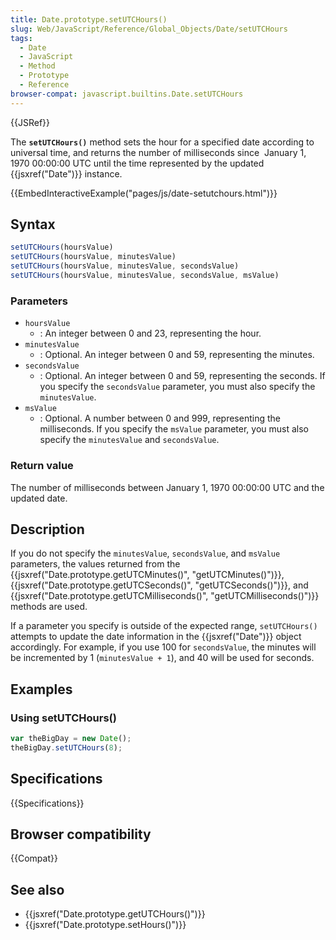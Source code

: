 ```yaml
---
title: Date.prototype.setUTCHours()
slug: Web/JavaScript/Reference/Global_Objects/Date/setUTCHours
tags:
  - Date
  - JavaScript
  - Method
  - Prototype
  - Reference
browser-compat: javascript.builtins.Date.setUTCHours
---
```

{{JSRef}}

The **`setUTCHours()`** method sets the hour for a specified date according to
universal time, and returns the number of milliseconds since  January 1, 1970
00:00:00 UTC until the time represented by the updated {{jsxref("Date")}}
instance.

{{EmbedInteractiveExample("pages/js/date-setutchours.html")}}

## Syntax

```js
setUTCHours(hoursValue)
setUTCHours(hoursValue, minutesValue)
setUTCHours(hoursValue, minutesValue, secondsValue)
setUTCHours(hoursValue, minutesValue, secondsValue, msValue)
```

### Parameters

- `hoursValue`
  - : An integer between 0 and 23, representing the hour.
- `minutesValue`
  - : Optional. An integer between 0 and 59, representing the minutes.
- `secondsValue`
  - : Optional. An integer between 0 and 59, representing the seconds. If you
    specify the `secondsValue` parameter, you must also specify the
    `minutesValue`.
- `msValue`
  - : Optional. A number between 0 and 999, representing the milliseconds. If
    you specify the `msValue` parameter, you must also specify the
    `minutesValue` and `secondsValue`.

### Return value

The number of milliseconds between January 1, 1970 00:00:00 UTC and the updated
date.

## Description

If you do not specify the `minutesValue`, `secondsValue`, and `msValue`
parameters, the values returned from the
{{jsxref("Date.prototype.getUTCMinutes()",
  "getUTCMinutes()")}},
{{jsxref("Date.prototype.getUTCSeconds()", "getUTCSeconds()")}},
and
{{jsxref("Date.prototype.getUTCMilliseconds()", "getUTCMilliseconds()")}}
methods are used.

If a parameter you specify is outside of the expected range, `setUTCHours()`
attempts to update the date information in the {{jsxref("Date")}} object
accordingly. For example, if you use 100 for `secondsValue`, the minutes will be
incremented by 1 (`minutesValue + 1`), and 40 will be used for seconds.

## Examples

### Using setUTCHours()

```js
var theBigDay = new Date();
theBigDay.setUTCHours(8);
```

## Specifications

{{Specifications}}

## Browser compatibility

{{Compat}}

## See also

- {{jsxref("Date.prototype.getUTCHours()")}}
- {{jsxref("Date.prototype.setHours()")}}
